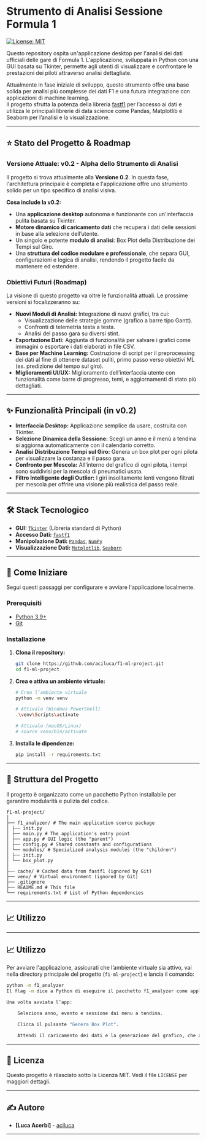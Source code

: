 # Strumento di Analisi Sessione Formula 1

[![License: MIT](https://img.shields.io/badge/License-MIT-yellow.svg)](https://opensource.org/licenses/MIT)

Questo repository ospita un'applicazione desktop per l'analisi dei dati ufficiali delle gare di Formula 1. L'applicazione, sviluppata in Python con una GUI basata su Tkinter, permette agli utenti di visualizzare e confrontare le prestazioni dei piloti attraverso analisi dettagliate.

Attualmente in fase iniziale di sviluppo, questo strumento offre una base solida per analisi più complesse dei dati F1 e una futura integrazione con applicazioni di machine learning.  
Il progetto sfrutta la potenza della libreria [fastf1](https://github.com/theOehrly/Fast-F1) per l’accesso ai dati e utilizza le principali librerie di data science come Pandas, Matplotlib e Seaborn per l’analisi e la visualizzazione.

---

## ⭐️ Stato del Progetto & Roadmap

### Versione Attuale: v0.2 - Alpha dello Strumento di Analisi

Il progetto si trova attualmente alla **Versione 0.2**. In questa fase, l'architettura principale è completa e l'applicazione offre uno strumento solido per un tipo specifico di analisi visiva.

**Cosa include la v0.2:**
* Una **applicazione desktop** autonoma e funzionante con un'interfaccia pulita basata su Tkinter.
* **Motore dinamico di caricamento dati** che recupera i dati delle sessioni in base alla selezione dell’utente.
* Un singolo e potente **modulo di analisi**: Box Plot della Distribuzione dei Tempi sul Giro.
* Una **struttura del codice modulare e professionale**, che separa GUI, configurazioni e logica di analisi, rendendo il progetto facile da mantenere ed estendere.

### Obiettivi Futuri (Roadmap)

La visione di questo progetto va oltre le funzionalità attuali. Le prossime versioni si focalizzeranno su:
* **Nuovi Moduli di Analisi:** Integrazione di nuovi grafici, tra cui:
  * Visualizzazione delle strategie gomme (grafico a barre tipo Gantt).
  * Confronti di telemetria testa a testa.
  * Analisi del passo gara su diversi stint.
* **Esportazione Dati:** Aggiunta di funzionalità per salvare i grafici come immagini o esportare i dati elaborati in file CSV.
* **Base per Machine Learning:** Costruzione di script per il preprocessing dei dati al fine di ottenere dataset puliti, primo passo verso obiettivi ML (es. predizione del tempo sul giro).
* **Miglioramenti UI/UX:** Miglioramento dell’interfaccia utente con funzionalità come barre di progresso, temi, e aggiornamenti di stato più dettagliati.

---

## ✨ Funzionalità Principali (in v0.2)

* **Interfaccia Desktop:** Applicazione semplice da usare, costruita con Tkinter.
* **Selezione Dinamica della Sessione:** Scegli un anno e il menù a tendina si aggiorna automaticamente con il calendario corretto.
* **Analisi Distribuzione Tempi sul Giro:** Genera un box plot per ogni pilota per visualizzare la costanza e il passo gara.
* **Confronto per Mescola:** All’interno del grafico di ogni pilota, i tempi sono suddivisi per la mescola di pneumatici usata.
* **Filtro Intelligente degli Outlier:** I giri insolitamente lenti vengono filtrati per mescola per offrire una visione più realistica del passo reale.

---

## 🛠️ Stack Tecnologico

* **GUI:** [`Tkinter`](https://docs.python.org/3/library/tkinter.html) (Libreria standard di Python)  
* **Accesso Dati:** [`fastf1`](https://docs.fastf1.dev/)  
* **Manipolazione Dati:** [`Pandas`](https://pandas.pydata.org/), [`NumPy`](https://numpy.org/)  
* **Visualizzazione Dati:** [`Matplotlib`](https://matplotlib.org/), [`Seaborn`](https://seaborn.pydata.org/)

---

## 🚀 Come Iniziare

Segui questi passaggi per configurare e avviare l'applicazione localmente.

### Prerequisiti

* [Python 3.9+](https://www.python.org/downloads/)
* [Git](https://git-scm.com/)

### Installazione

1. **Clona il repository:**
    ```sh
    git clone https://github.com/aciluca/f1-ml-project.git
    cd f1-ml-project
    ```

2. **Crea e attiva un ambiente virtuale:**
    ```sh
    # Crea l’ambiente virtuale
    python -m venv venv

    # Attivalo (Windows PowerShell)
    .\venv\Scripts\activate

    # Attivalo (macOS/Linux)
    # source venv/bin/activate
    ```

3. **Installa le dipendenze:**
    ```sh
    pip install -r requirements.txt
    ```

---

## 📂 Struttura del Progetto

Il progetto è organizzato come un pacchetto Python installabile per garantire modularità e pulizia del codice.

```
f1-ml-project/
│
├── f1_analyzer/ # The main application source package
│ ├── init.py
│ ├── main.py # The application's entry point
│ ├── app.py # GUI logic (the "parent")
│ ├── config.py # Shared constants and configurations
│ └── modules/ # Specialized analysis modules (the "children")
│ ├── init.py
│ └── box_plot.py
│
├── cache/ # Cached data from fastf1 (ignored by Git)
├── venv/ # Virtual environment (ignored by Git)
├── .gitignore
├── README.md # This file
└── requirements.txt # List of Python dependencies
```

---

## 📈 Utilizzo


---

## 📈 Utilizzo

Per avviare l'applicazione, assicurati che l’ambiente virtuale sia attivo, vai nella directory principale del progetto (`f1-ml-project`) e lancia il comando:

```sh
python -m f1_analyzer
Il flag -m dice a Python di eseguire il pacchetto f1_analyzer come applicazione, eseguendo automaticamente il file __main__.py.

Una volta avviata l’app:

    Seleziona anno, evento e sessione dai menu a tendina.

    Clicca il pulsante "Genera Box Plot".

    Attendi il caricamento dei dati e la generazione del grafico, che apparirà direttamente nella finestra principale.
```
---

## 📄 Licenza

Questo progetto è rilasciato sotto la Licenza MIT. Vedi il file `LICENSE` per maggiori dettagli.

---

## ✍️ Autore

*   **[Luca Acerbi]** - [aciluca](https://github.com/aciluca)

---